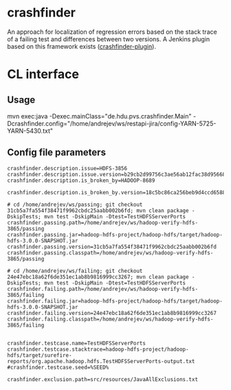 # crashfinder
An approach for localization of regression errors based on the stack trace of a failing test and differences between two versions.
A Jenkins plugin based on this framework exists ([crashfinder-plugin](https://github.com/heiqs/crashfinder-plugin)).

# CL interface

## Usage
mvn exec:java -Dexec.mainClass="de.hdu.pvs.crashfinder.Main" -Dcrashfinder.config="/home/andrejev/ws/restapi-jira/config-YARN-5725-YARN-5430.txt"

## Config file parameters

```
crashfinder.description.issue=HDFS-3856
crashfinder.description.issue.version=b29cb2d99756c3ae56ab12fac38d95668b8eb2f1
crashfinder.description.is_broken_by=HADOOP-8689

crashfinder.description.is_broken_by.version=18c5bc86ca256beb9d4ccd6588c0b0ebe9dfcbd0

# cd /home/andrejev/ws/passing; git checkout 31cb5a7fa554f38471f9962cbdc25aabb002b6fd; mvn clean package -DskipTests; mvn test -DskipMain -Dtest=TestHDFSServerPorts
crashfinder.passing.path=/home/andrejev/ws/hadoop-verify-hdfs-3865/passing
crashfinder.passing.jar=hadoop-hdfs-project/hadoop-hdfs/target/hadoop-hdfs-3.0.0-SNAPSHOT.jar
crashfinder.passing.version=31cb5a7fa554f38471f9962cbdc25aabb002b6fd
crashfinder.passing.classpath=/home/andrejev/ws/hadoop-verify-hdfs-3865/passing

# cd /home/andrejev/ws/failing; git checkout 24e47ebc18a62f6de351ec1ab8b9816999cc3267; mvn clean package -DskipTests; mvn test -DskipMain -Dtest=TestHDFSServerPorts
crashfinder.failing.path=/home/andrejev/ws/hadoop-verify-hdfs-3865/failing
crashfinder.failing.jar=hadoop-hdfs-project/hadoop-hdfs/target/hadoop-hdfs-3.0.0-SNAPSHOT.jar
crashfinder.failing.version=24e47ebc18a62f6de351ec1ab8b9816999cc3267
crashfinder.failing.classpath=/home/andrejev/ws/hadoop-verify-hdfs-3865/failing


crashfinder.testcase.name=TestHDFSServerPorts
crashfinder.testcase.stacktrace=hadoop-hdfs-project/hadoop-hdfs/target/surefire-reports/org.apache.hadoop.hdfs.TestHDFSServerPorts-output.txt
#crashfinder.testcase.seed=%SEED%

crashfinder.exclusion.path=src/resources/JavaAllExclusions.txt
```
